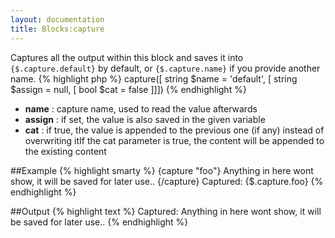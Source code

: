 ```yaml
---
layout: documentation
title: Blocks:capture
---
```


Captures all the output within this block and saves it into `{$.capture.default}` by default, or `{$.capture.name}` if you provide another name.
{% highlight php %}
capture([ string $name = 'default', [ string $assign = null, [ bool $cat = false ]]])
{% endhighlight %}
* **name** : capture name, used to read the value afterwards
* **assign** : if set, the value is also saved in the given variable
* **cat** : if true, the value is appended to the previous one (if any) instead of overwriting itIf the cat parameter is true, the content will be appended to the existing content

##Example
{% highlight smarty %}
{capture "foo"}
  Anything in here wont show, it will be saved for later use..
{/capture}
Captured: {$.capture.foo}
{% endhighlight %}

##Output 
{% highlight text %}
Captured: Anything in here wont show, it will be saved for later use..
{% endhighlight %}